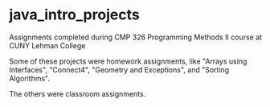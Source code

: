 # java_intro_projects
Assignments completed during CMP 326 Programming Methods II course at CUNY Lehman College

Some of these projects were homework assignments, like "Arrays using Interfaces", "Connect4", 
"Geometry and Exceptions", and "Sorting Algorithms".

The others were classroom assignments.
